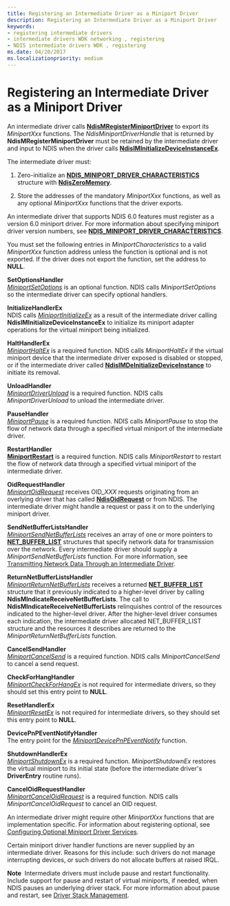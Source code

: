 ```yaml
---
title: Registering an Intermediate Driver as a Miniport Driver
description: Registering an Intermediate Driver as a Miniport Driver
keywords:
- registering intermediate drivers
- intermediate drivers WDK networking , registering
- NDIS intermediate drivers WDK , registering
ms.date: 04/20/2017
ms.localizationpriority: medium
---
```


# Registering an Intermediate Driver as a Miniport Driver





An intermediate driver calls [**NdisMRegisterMiniportDriver**](/windows-hardware/drivers/ddi/ndis/nf-ndis-ndismregisterminiportdriver) to export its *MiniportXxx* functions. The *NdisMiniportDriverHandle* that is returned by **NdisMRegisterMiniportDriver** must be retained by the intermediate driver and input to NDIS when the driver calls [**NdisIMInitializeDeviceInstanceEx**](/windows-hardware/drivers/ddi/ndis/nf-ndis-ndisiminitializedeviceinstanceex).

The intermediate driver must:

1.  Zero-initialize an [**NDIS\_MINIPORT\_DRIVER\_CHARACTERISTICS**](/windows-hardware/drivers/ddi/ndis/ns-ndis-_ndis_miniport_driver_characteristics) structure with [**NdisZeroMemory**](/windows-hardware/drivers/ddi/ndis/nf-ndis-ndiszeromemory).

2.  Store the addresses of the mandatory *MiniportXxx* functions, as well as any optional *MiniportXxx* functions that the driver exports.

An intermediate driver that supports NDIS 6.0 features must register as a version 6.0 miniport driver. For more information about specifying miniport driver version numbers, see [**NDIS\_MINIPORT\_DRIVER\_CHARACTERISTICS**](/windows-hardware/drivers/ddi/ndis/ns-ndis-_ndis_miniport_driver_characteristics).

You must set the following entries in *MiniportCharacteristics* to a valid *MiniportXxx* function address unless the function is optional and is not exported. If the driver does not export the function, set the address to **NULL**.

<a href="" id="setoptionshandler"></a>**SetOptionsHandler**  
[*MiniportSetOptions*](/windows-hardware/drivers/ddi/ndis/nc-ndis-set_options) is an optional function. NDIS calls *MiniportSetOptions* so the intermediate driver can specify optional handlers.

<a href="" id="initializehandlerex"></a>**InitializeHandlerEx**  
NDIS calls [*MiniportInitializeEx*](/windows-hardware/drivers/ddi/ndis/nc-ndis-miniport_initialize) as a result of the intermediate driver calling **NdisIMInitializeDeviceInstanceEx** to initialize its miniport adapter operations for the virtual miniport being initialized.

<a href="" id="halthandlerex"></a>**HaltHandlerEx**  
[*MiniportHaltEx*](/windows-hardware/drivers/ddi/ndis/nc-ndis-miniport_halt) is a required function. NDIS calls *MiniportHaltEx* if the virtual miniport device that the intermediate driver exposed is disabled or stopped, or if the intermediate driver called [**NdisIMDeInitializeDeviceInstance**](/windows-hardware/drivers/ddi/ndis/nf-ndis-ndisimdeinitializedeviceinstance) to initiate its removal.

<a href="" id="unloadhandler"></a>**UnloadHandler**  
[*MiniportDriverUnload*](/windows-hardware/drivers/ddi/ndis/nc-ndis-miniport_unload) is a required function. NDIS calls *MiniportDriverUnload* to unload the intermediate driver.

<a href="" id="pausehandler"></a>**PauseHandler**  
[*MiniportPause*](/windows-hardware/drivers/ddi/ndis/nc-ndis-miniport_pause) is a required function. NDIS calls *MiniportPause* to stop the flow of network data through a specified virtual miniport of the intermediate driver.

<a href="" id="restarthandler"></a>**RestartHandler**  
[**MiniportRestart**](/windows-hardware/drivers/ddi/ndis/nc-ndis-miniport_restart) is a required function. NDIS calls *MiniportRestart* to restart the flow of network data through a specified virtual miniport of the intermediate driver.

<a href="" id="oidrequesthandler"></a>**OidRequestHandler**  
[*MiniportOidRequest*](/windows-hardware/drivers/ddi/ndis/nc-ndis-miniport_oid_request) receives OID\_*XXX* requests originating from an overlying driver that has called [**NdisOidRequest**](/windows-hardware/drivers/ddi/ndis/nf-ndis-ndisoidrequest) or from NDIS. The intermediate driver might handle a request or pass it on to the underlying miniport driver.

<a href="" id="sendnetbufferlistshandler"></a>**SendNetBufferListsHandler**  
[*MiniportSendNetBufferLists*](/windows-hardware/drivers/ddi/ndis/nc-ndis-miniport_send_net_buffer_lists) receives an array of one or more pointers to [**NET\_BUFFER\_LIST**](/windows-hardware/drivers/ddi/nbl/ns-nbl-net_buffer_list) structures that specify network data for transmission over the network. Every intermediate driver should supply a *MiniportSendNetBufferLists* function. For more information, see [Transmitting Network Data Through an Intermediate Driver](transmitting-network-data-through-an-intermediate-driver.md).

<a href="" id="returnnetbufferlistshandler"></a>**ReturnNetBufferListsHandler**  
[*MiniportReturnNetBufferLists*](/windows-hardware/drivers/ddi/ndis/nc-ndis-miniport_return_net_buffer_lists) receives a returned [**NET\_BUFFER\_LIST**](/windows-hardware/drivers/ddi/nbl/ns-nbl-net_buffer_list) structure that it previously indicated to a higher-level driver by calling **NdisMIndicateReceiveNetBufferLists**. The call to **NdisMIndicateReceiveNetBufferLists** relinquishes control of the resources indicated to the higher-level driver. After the higher-level driver consumes each indication, the intermediate driver allocated NET\_BUFFER\_LIST structure and the resources it describes are returned to the *MiniportReturnNetBufferLists* function.

<a href="" id="cancelsendhandler"></a>**CancelSendHandler**  
[*MiniportCancelSend*](/windows-hardware/drivers/ddi/ndis/nc-ndis-miniport_cancel_send) is a required function. NDIS calls *MiniportCancelSend* to cancel a send request.

<a href="" id="checkforhanghandler"></a>**CheckForHangHandler**  
[*MiniportCheckForHangEx*](/windows-hardware/drivers/ddi/ndis/nc-ndis-miniport_check_for_hang) is not required for intermediate drivers, so they should set this entry point to **NULL**.

<a href="" id="resethandlerex"></a>**ResetHandlerEx**  
[*MiniportResetEx*](/windows-hardware/drivers/ddi/ndis/nc-ndis-miniport_reset) is not required for intermediate drivers, so they should set this entry point to **NULL**.

<a href="" id="devicepnpeventnotifyhandler"></a>**DevicePnPEventNotifyHandler**  
The entry point for the [*MiniportDevicePnPEventNotify*](/windows-hardware/drivers/ddi/ndis/nc-ndis-miniport_device_pnp_event_notify) function.

<a href="" id="shutdownhandlerex"></a>**ShutdownHandlerEx**  
[*MiniportShutdownEx*](/windows-hardware/drivers/ddi/ndis/nc-ndis-miniport_shutdown) is a required function. *MiniportShutdownEx* restores the virtual miniport to its initial state (before the intermediate driver's **DriverEntry** routine runs).

<a href="" id="canceloidrequesthandler"></a>**CancelOidRequestHandler**  
[*MiniportCancelOidRequest*](/windows-hardware/drivers/ddi/ndis/nc-ndis-miniport_cancel_oid_request) is a required function. NDIS calls *MiniportCancelOidRequest* to cancel an OID request.

An intermediate driver might require other *MiniportXxx* functions that are implementation specific. For information about registering optional, see [Configuring Optional Miniport Driver Services](configuring-optional-miniport-driver-services.md).

Certain miniport driver handler functions are never supplied by an intermediate driver. Reasons for this include: such drivers do not manage interrupting devices, or such drivers do not allocate buffers at raised IRQL.

**Note**  Intermediate drivers must include pause and restart functionality. Include support for pause and restart of virtual miniports, if needed, when NDIS pauses an underlying driver stack. For more information about pause and restart, see [Driver Stack Management](driver-stack-management.md).

 

 

